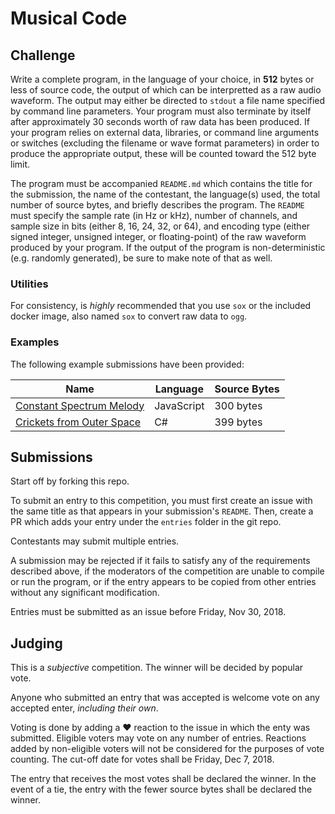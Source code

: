 # Musical Code

## Challenge

Write a complete program, in the language of your choice, in **512** bytes or less of source code, the output of which can be interpretted as a raw audio waveform. The output may either be directed to `stdout` a file name specified by command line parameters. Your program must also terminate by itself after approximately 30 seconds worth of raw data has been produced. If your program relies on external data, libraries, or command line arguments or switches (excluding the filename or wave format parameters) in order to produce the appropriate output, these will be counted toward the 512 byte limit.

The program must be accompanied `README.md` which contains the title for the submission, the name of the contestant, the language(s) used, the total number of source bytes, and briefly describes the program. The `README` must specify the sample rate (in Hz or kHz), number of channels, and sample size in bits (either 8, 16, 24, 32, or 64), and encoding type (either signed integer, unsigned integer, or floating-point) of the raw waveform produced by your program. If the output of the program is non-deterministic (e.g. randomly generated), be sure to make note of that as well.

### Utilities

For consistency, is *highly* recommended that you use `sox` or the included docker image, also named `sox` to convert raw data to `ogg`.

### Examples

The following example submissions have been provided:

| Name | Language | Source Bytes |
|-|-|-|
| [Constant Spectrum Melody](examples/js/README.md) | JavaScript | 300 bytes |
| [Crickets from Outer Space](examples/cs/README.md) | C# | 399 bytes |

## Submissions

Start off by forking this repo.

To submit an entry to this competition, you must first create an issue with the same title as that appears in your submission's `README`. Then, create a PR which adds your entry under the `entries` folder in the git repo.

Contestants may submit multiple entries.

A submission may be rejected if it fails to satisfy any of the requirements described above, if the moderators of the competition are unable to compile or run the program, or if the entry appears to be copied from other entries without any significant modification. 

Entries must be submitted as an issue before Friday, Nov 30, 2018. 

## Judging

This is a *subjective* competition. The winner will be decided by popular vote.

Anyone who submitted an entry that was accepted is welcome vote on any accepted enter, *including their own*.

Voting is done by adding a ❤️ reaction to the issue in which the enty was submitted. Eligible voters may vote on any number of entries. Reactions added by non-eligible voters will not be considered for the purposes of vote counting. The cut-off date for votes shall be Friday, Dec 7, 2018.

The entry that receives the most votes shall be declared the winner. In the event of a tie, the entry with the fewer source bytes shall be declared the winner.
